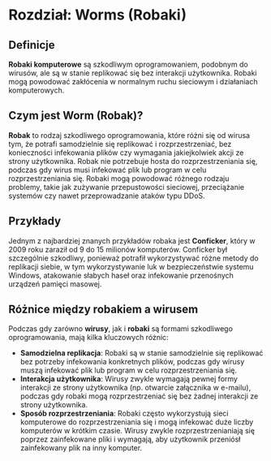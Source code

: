 # Rozdział: Worms (Robaki)

## Definicje

**Robaki komputerowe** są szkodliwym oprogramowaniem, podobnym do wirusów, ale są w stanie replikować się bez interakcji użytkownika. Robaki mogą powodować zakłócenia w normalnym ruchu sieciowym i działaniach komputerowych.

## Czym jest Worm (Robak)?

**Robak** to rodzaj szkodliwego oprogramowania, które różni się od wirusa tym, że potrafi samodzielnie się replikować i rozprzestrzeniać, bez konieczności infekowania plików czy wymagania jakiejkolwiek akcji ze strony użytkownika. Robak nie potrzebuje hosta do rozprzestrzeniania się, podczas gdy wirus musi infekować plik lub program w celu rozprzestrzeniania się. Robaki mogą powodować różnego rodzaju problemy, takie jak zużywanie przepustowości sieciowej, przeciążanie systemów czy nawet przeprowadzanie ataków typu DDoS.

## Przykłady

Jednym z najbardziej znanych przykładów robaka jest **Conficker**, który w 2009 roku zaraził od 9 do 15 milionów komputerów. Conficker był szczególnie szkodliwy, ponieważ potrafił wykorzystywać różne metody do replikacji siebie, w tym wykorzystywanie luk w bezpieczeństwie systemu Windows, atakowanie słabych haseł oraz infekowanie przenośnych urządzeń pamięci masowej.

## Różnice między robakiem a wirusem

Podczas gdy zarówno **wirusy**, jak i **robaki** są formami szkodliwego oprogramowania, mają kilka kluczowych różnic:

- **Samodzielna replikacja**: Robaki są w stanie samodzielnie się replikować bez potrzeby infekowania konkretnych plików, podczas gdy wirusy muszą infekować plik lub program w celu rozprzestrzeniania się.
- **Interakcja użytkownika**: Wirusy zwykle wymagają pewnej formy interakcji ze strony użytkownika (np. otwarcie załącznika w e-mailu), podczas gdy robaki mogą rozprzestrzeniać się bez żadnej interakcji ze strony użytkownika.
- **Sposób rozprzestrzeniania**: Robaki często wykorzystują sieci komputerowe do rozprzestrzeniania się i mogą infekować duże liczby komputerów w krótkim czasie. Wirusy zwykle rozprzestrzenianiają się poprzez zainfekowane pliki i wymagają, aby użytkownik przeniósł zainfekowany plik na inny komputer.
